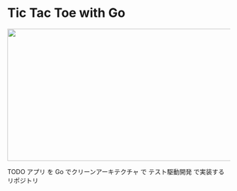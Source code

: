 # Tic Tac Toe with Go

<img width="1000px" height="300px" src="https://github.com/o-ga09/tic-tac-toe-go/assets/54522966/9fc52696-3879-4f01-a818-98b86ddf774f">

TODO アプリ を Go でクリーンアーキテクチャ で テスト駆動開発 で実装するリポジトリ
